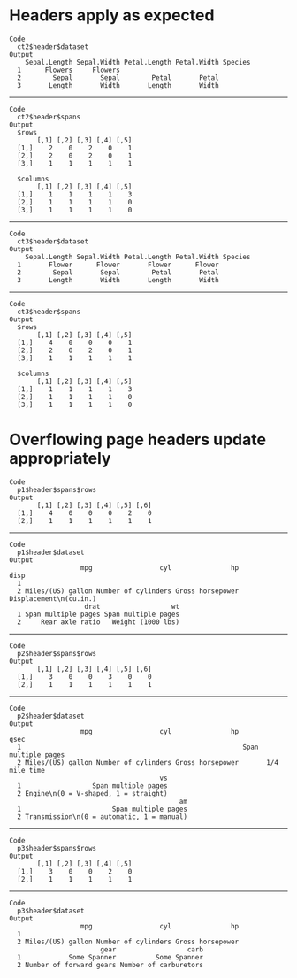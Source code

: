 # Headers apply as expected

    Code
      ct2$header$dataset
    Output
        Sepal.Length Sepal.Width Petal.Length Petal.Width Species
      1      Flowers     Flowers                                 
      2        Sepal       Sepal        Petal       Petal        
      3       Length       Width       Length       Width        

---

    Code
      ct2$header$spans
    Output
      $rows
           [,1] [,2] [,3] [,4] [,5]
      [1,]    2    0    2    0    1
      [2,]    2    0    2    0    1
      [3,]    1    1    1    1    1
      
      $columns
           [,1] [,2] [,3] [,4] [,5]
      [1,]    1    1    1    1    3
      [2,]    1    1    1    1    0
      [3,]    1    1    1    1    0
      

---

    Code
      ct3$header$dataset
    Output
        Sepal.Length Sepal.Width Petal.Length Petal.Width Species
      1       Flower      Flower       Flower      Flower        
      2        Sepal       Sepal        Petal       Petal        
      3       Length       Width       Length       Width        

---

    Code
      ct3$header$spans
    Output
      $rows
           [,1] [,2] [,3] [,4] [,5]
      [1,]    4    0    0    0    1
      [2,]    2    0    2    0    1
      [3,]    1    1    1    1    1
      
      $columns
           [,1] [,2] [,3] [,4] [,5]
      [1,]    1    1    1    1    3
      [2,]    1    1    1    1    0
      [3,]    1    1    1    1    0
      

# Overflowing page headers update appropriately

    Code
      p1$header$spans$rows
    Output
           [,1] [,2] [,3] [,4] [,5] [,6]
      [1,]    4    0    0    0    2    0
      [2,]    1    1    1    1    1    1

---

    Code
      p1$header$dataset
    Output
                      mpg                 cyl               hp                   disp
      1                                                                              
      2 Miles/(US) gallon Number of cylinders Gross horsepower Displacement\n(cu.in.)
                       drat                  wt
      1 Span multiple pages Span multiple pages
      2     Rear axle ratio   Weight (1000 lbs)

---

    Code
      p2$header$spans$rows
    Output
           [,1] [,2] [,3] [,4] [,5] [,6]
      [1,]    3    0    0    3    0    0
      [2,]    1    1    1    1    1    1

---

    Code
      p2$header$dataset
    Output
                      mpg                 cyl               hp                qsec
      1                                                        Span multiple pages
      2 Miles/(US) gallon Number of cylinders Gross horsepower       1/4 mile time
                                          vs
      1                  Span multiple pages
      2 Engine\n(0 = V-shaped, 1 = straight)
                                               am
      1                       Span multiple pages
      2 Transmission\n(0 = automatic, 1 = manual)

---

    Code
      p3$header$spans$rows
    Output
           [,1] [,2] [,3] [,4] [,5]
      [1,]    3    0    0    2    0
      [2,]    1    1    1    1    1

---

    Code
      p3$header$dataset
    Output
                      mpg                 cyl               hp
      1                                                       
      2 Miles/(US) gallon Number of cylinders Gross horsepower
                           gear                  carb
      1            Some Spanner          Some Spanner
      2 Number of forward gears Number of carburetors

